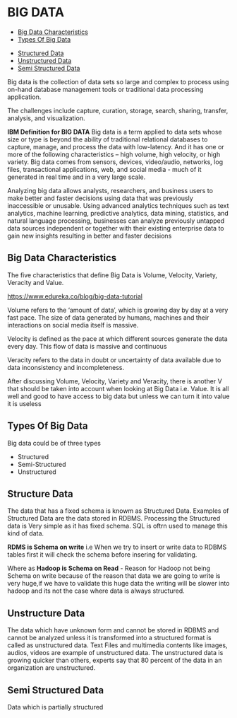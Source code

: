 # BIG DATA
* [Big Data Characteristics](#big-data-characteristics)
* [Types Of Big Data](#types-of-big-data)
 - [Structured Data](#structured-data)
 - [Unstructured Data](#unstuctured-data)
 - [Semi Structured Data](#semi-structured-data)

Big data is the collection of data sets so large and complex to process using on-hand database management tools or traditional data processing application.

The challenges include capture, curation, storage, search, sharing, transfer, analysis, and visualization.

**IBM Definition for BIG DATA**
Big data is a term applied to data sets whose size or type is beyond the ability of traditional relational databases to capture, manage, and process the data with low-latency. And it has one or more of the following characteristics – high volume, high velocity, or high variety. Big data comes from sensors, devices, video/audio, networks, log files, transactional applications, web, and social media - much of it generated in real time and in a very large scale.

Analyzing big data allows analysts, researchers, and business users to make better and faster decisions using data that was previously inaccessible or unusable. Using advanced analytics techniques such as text analytics, machine learning, predictive analytics, data mining, statistics, and natural language processing, businesses can analyze previously untapped data sources independent or together with their existing enterprise data to gain new insights resulting in better and faster decisions

## Big Data Characteristics

The five characteristics that define Big Data is Volume, Velocity, Variety, Veracity and Value.

https://www.edureka.co/blog/big-data-tutorial

Volume refers to the ‘amount of data’, which is growing day by day at a very fast pace. The size of data generated by humans, machines and their interactions on social media itself is massive.


Velocity is defined as the pace at which different sources generate the data every day. This flow of data is massive and continuous

Veracity refers to the data in doubt or uncertainty of data available due to data inconsistency and incompleteness.

After discussing Volume, Velocity, Variety and Veracity, there is another V that should be taken into account when looking at Big Data i.e. Value. It is all well and good to have access to big data but unless we can turn it into value it is useless

## Types Of Big Data

Big data could be of three types

* Structured
* Semi-Structured
* Unstructured

## Structure Data
The data that has a fixed schema is knowm as Structured Data. Examples of Structured Data are the data stored in RDBMS.
Processing the Structured data is Very simple as it has fixed schema. SQL is oftrn used to manage this kind of data.

**RDMS is Schema on write** i.e When we try to insert or write data to RDBMS tables first it will check the schema before insering for validating.

Where as **Hadoop is Schema on Read** - 
Reason for Hadoop not being Schema on write because of the reason that data we are going to write is very huge,if we have to validate this huge data the writing will be slower into hadoop and its not the case where data is always structured.

## Unstructure Data

The data which have unknown form and cannot be stored in RDBMS and cannot be analyzed unless it is transformed into a structured format is called as unstructured data. Text Files and multimedia contents like images, audios, videos are example of unstructured data. The unstructured data is growing quicker than others, experts say that 80 percent of the data in an organization are unstructured. 


## Semi Structured Data

Data which is partially structured 




